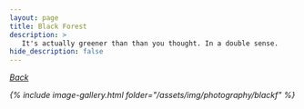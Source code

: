 ```yaml
---
layout: page
title: Black Forest
description: >
   It's actually greener than than you thought. In a double sense.
hide_description: false
---
```


<i class="icomoon icon-arrow-left2"> [Back](/photography/)

{% include image-gallery.html folder="/assets/img/photography/blackf" %}

